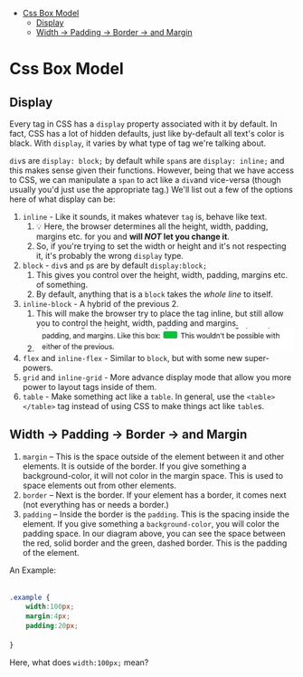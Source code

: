 - [Css Box Model](#css-box-model)
  - [Display](#display)
  - [Width -> Padding -> Border -> and Margin](#width---padding---border---and-margin)
# Css Box Model

## Display

Every tag in CSS has a `display` property associated with it by default. 
In fact, CSS has a lot of hidden defaults, just like by-default all text's color is black. With `display`, it varies by what type of tag we're talking about. 

`div`s are `display: block;` by default while `span`s are `display: inline;` and this makes sense given their functions. However, being that we have access to CSS, we can manipulate a `span` to act like a `div`and vice-versa (though usually you'd just use the appropriate tag.) We'll list out a few of the options here of what display can be:

1. `inline` - Like it sounds, it makes whatever `tag` is, behave like text. 
   1. 💡 Here, the browser determines all the height, width, padding, margins etc. for you and **will *NOT* let you change it**.
   2. So, if you're trying to set the width or height and it's not respecting it, it's probably the wrong `display` type.
2. `block` - `div`s and `p`s are by default `display:block;`
   1. This gives you control over the height, width, padding, margins etc. of something.
   2. By default, anything that is a `block` takes the *whole line* to itself.
3. `inline-block` - A hybrid of the previous 2.
   1. This will make the browser try to place the tag inline, but still allow you to control the height, width, padding and margins.
   2. ![An Example](images/2020-10-06-12-10-05.png)
4. `flex` and `inline-flex` - Similar to `block`, but with some new super-powers.<!-- TODO: Add Link to FlexBox explanation here -->
5. `grid` and `inline-grid` - More advance display mode that allow you more power to layout tags inside of them. <!-- TODO: Add Link to CSS Grid and Look at Frontend Masters Tutorial-->
6. `table` - Make something act like a `table`. In general, use the `<table></table>` tag instead of using CSS to make things act like `table`s.

## Width -> Padding -> Border -> and Margin

1. `margin` – This is the space outside of the element between it and other elements. It is outside of the border. If you give something a background-color, it will not color in the margin space. This is used to space elements out from other elements.
2. `border` – Next is the border. If your element has a border, it comes next (not everything has or needs a border.)
3. `padding` – Inside the border is the `padding`. This is the spacing inside the element. If you give something a `background-color`, you will color the padding space. In our diagram above, you can see the space between the red, solid border and the green, dashed border. This is the padding of the element.

An Example:

```css

.example {
    width:100px;
    margin:4px;
    padding:20px;

}

```

Here, what does `width:100px;` mean?